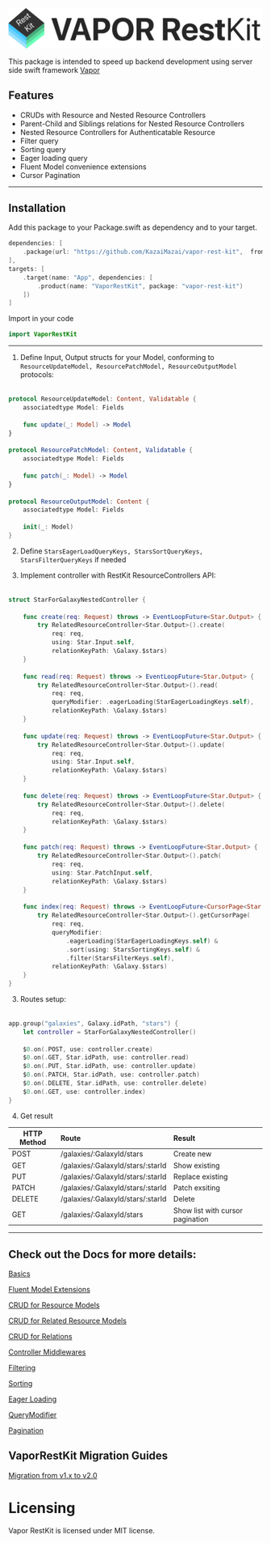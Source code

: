 
<p align="center">
  <img src="Logo.svg?raw=true" alt="Sublime's custom image"/>
</p>

This package is intended to speed up backend development using server side swift framework [Vapor](https://github.com/vapor/vapor)



## Features
- CRUDs with Resource and Nested Resource Controllers
- Parent-Child and Siblings relations for Nested Resource Controllers
- Nested Resource Controllers for Authenticatable Resource
- Filter query
- Sorting query
- Eager loading query
- Fluent Model convenience extensions 
- Cursor Pagination 
____________

## Installation

Add this package to your Package.swift as dependency and to your target.

```swift
dependencies: [
    .package(url: "https://github.com/KazaiMazai/vapor-rest-kit",  from: "1.0.0-beta.1.6")
],
targets: [
    .target(name: "App", dependencies: [
        .product(name: "VaporRestKit", package: "vapor-rest-kit")
    ])
]

```

Import in your code

```swift
import VaporRestKit
```

____________


1. Define Input, Output structs for your Model, conforming to ```ResourceUpdateModel, ResourcePatchModel, ResourceOutputModel``` protocols:

```swift

protocol ResourceUpdateModel: Content, Validatable {
    associatedtype Model: Fields

    func update(_: Model) -> Model
}

protocol ResourcePatchModel: Content, Validatable {
    associatedtype Model: Fields

    func patch(_: Model) -> Model
}

protocol ResourceOutputModel: Content {
    associatedtype Model: Fields

    init(_: Model)
}

```

2. Define ```StarsEagerLoadQueryKeys, StarsSortQueryKeys, StarsFilterQueryKeys``` if needed

3. Implement controller with RestKit ResourceControllers API:

```swift

struct StarForGalaxyNestedController {
     
    func create(req: Request) throws -> EventLoopFuture<Star.Output> {
        try RelatedResourceController<Star.Output>().create(
            req: req,
            using: Star.Input.self,
            relationKeyPath: \Galaxy.$stars)
    }

    func read(req: Request) throws -> EventLoopFuture<Star.Output> {
        try RelatedResourceController<Star.Output>().read(
            req: req,
            queryModifier: .eagerLoading(StarEagerLoadingKeys.self),
            relationKeyPath: \Galaxy.$stars)
    }

    func update(req: Request) throws -> EventLoopFuture<Star.Output> {
        try RelatedResourceController<Star.Output>().update(
            req: req,
            using: Star.Input.self,
            relationKeyPath: \Galaxy.$stars)
    }

    func delete(req: Request) throws -> EventLoopFuture<Star.Output> {
        try RelatedResourceController<Star.Output>().delete(
            req: req,
            relationKeyPath: \Galaxy.$stars)
    }

    func patch(req: Request) throws -> EventLoopFuture<Star.Output> {
        try RelatedResourceController<Star.Output>().patch(
            req: req,
            using: Star.PatchInput.self,
            relationKeyPath: \Galaxy.$stars)
    }

    func index(req: Request) throws -> EventLoopFuture<CursorPage<Star.Output>> {
        try RelatedResourceController<Star.Output>().getCursorPage(
            req: req,
            queryModifier:
                .eagerLoading(StarEagerLoadingKeys.self) &
                .sort(using: StarsSortingKeys.self) &
                .filter(StarsFilterKeys.self),
            relationKeyPath: \Galaxy.$stars)
    }
}

```

3. Routes setup:


```swift

app.group("galaxies", Galaxy.idPath, "stars") {
    let controller = StarForGalaxyNestedController()

    $0.on(.POST, use: controller.create)
    $0.on(.GET, Star.idPath, use: controller.read)
    $0.on(.PUT, Star.idPath, use: controller.update)
    $0.on(.PATCH, Star.idPath, use: controller.patch)
    $0.on(.DELETE, Star.idPath, use: controller.delete)
    $0.on(.GET, use: controller.index)
}

```
     
4. Get result


| HTTP Method                 | Route               | Result
| --------------------------- |:--------------------| :---------------|
|POST       | /galaxies/:GalaxyId/stars         | Create new
|GET        | /galaxies/:GalaxyId/stars/:starId  | Show existing
|PUT        | /galaxies/:GalaxyId/stars/:starId  | Replace existing 
|PATCH      | /galaxies/:GalaxyId/stars/:starId  | Patch exsiting
|DELETE     | /galaxies/:GalaxyId/stars/:starId  | Delete 
|GET        | /galaxies/:GalaxyId/stars         | Show list with cursor pagination
___________
 
## Check out the Docs for more details:

[Basics](Docs/Basics.md)

[Fluent Model Extensions](Docs/Fluent-Model-Convenience-Extensions.md)

[CRUD for Resource Models](Docs/CRUD-for-Resource-Models.md)

[CRUD for Related Resource Models](Docs/CRUD-Related-Resource-Models.md)

[CRUD for Relations](Docs/CRUD-for-Relations.md)

[Controller Middlewares](Docs/Controller-Middlewares.md)
  
[Filtering](Docs/Filtering.md)

[Sorting](Docs/Sorting.md)

[Eager Loading](Docs/Eager-Loading.md)

[QueryModifier](Docs/QueryModifier.md)

[Pagination](Docs/Pagination.md)


## VaporRestKit Migration Guides

[Migration from v1.x to v2.0](Docs/Vapor-RestKit-Migration-guide-from-v1.0-to-v2.0.md)
 
# Licensing

Vapor RestKit is licensed under MIT license.


